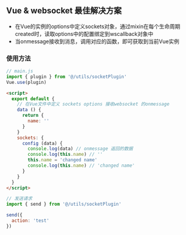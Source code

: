 ## Vue & websocket 最佳解决方案

- 在Vue的实例的options中定义sockets对象，通过mixin在每个生命周期created时，读取options中的配置绑定到wscallback对象中
- 当onmessage接收到消息，调用对应的函数，即可获取到当前Vue实例

### 使用方法
```js
// main.js
import { plugin } from '@/utils/socketPlugin'
Vue.use(plugin)
```

```html
<script>
  export default {
    // 在Vue文件中定义 sockets options 接收websocket 的onmessage
    data () {
      return {
        name: ''
      }
    }
    sockets: {
      config (data) {
        console.log(data) // onmessage 返回的数据
        console.log(this.name) // ''
        this.name = 'changed name'
        console.log(this.name) // 'changed name'
      }
    }
  }
</script>
```

```js
// 发送请求
import { send } from '@/utils/socketPlugin'

send({
  action: 'test'
})
```